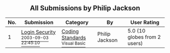 ﻿<div align="center">

## All Submissions by Philip Jackson

</div>

No.  | Submission | Category | By   | User Rating
---- | ---------- | -------- | ---- | -----------
1 | [Login Security<br /><sup>2003-09-03 22:45:10</sup>](https://github.com/Planet-Source-Code/philip-jackson-login-security__1-48242) | [Coding Standards<br /><sup>Visual Basic</sup>](../ByCategory/coding-standards__1-43.md) | Philip Jackson | 5.0 (10 globes from 2 users)
